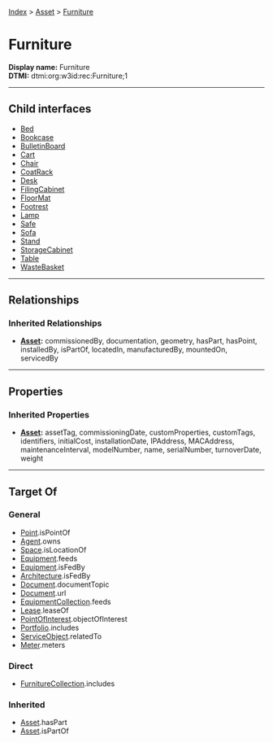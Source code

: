[Index](../../index.md) > [Asset](../Asset.md) > [Furniture](#)
# Furniture

**Display name:** Furniture<br />
**DTMI:** dtmi:org:w3id:rec:Furniture;1

---

## Child interfaces
* [Bed](Bed.md)
* [Bookcase](Bookcase.md)
* [BulletinBoard](BulletinBoard.md)
* [Cart](Cart/Cart.md)
* [Chair](Chair/Chair.md)
* [CoatRack](CoatRack.md)
* [Desk](Desk/Desk.md)
* [FilingCabinet](FilingCabinet.md)
* [FloorMat](FloorMat.md)
* [Footrest](Footrest.md)
* [Lamp](Lamp/Lamp.md)
* [Safe](Safe.md)
* [Sofa](Sofa.md)
* [Stand](Stand/Stand.md)
* [StorageCabinet](StorageCabinet.md)
* [Table](Table/Table.md)
* [WasteBasket](WasteBasket.md)

---

## Relationships

### Inherited Relationships
* **[Asset](../Asset.md):** commissionedBy, documentation, geometry, hasPart, hasPoint, installedBy, isPartOf, locatedIn, manufacturedBy, mountedOn, servicedBy

---

## Properties

### Inherited Properties
* **[Asset](../Asset.md):** assetTag, commissioningDate, customProperties, customTags, identifiers, initialCost, installationDate, IPAddress, MACAddress, maintenanceInterval, modelNumber, name, serialNumber, turnoverDate, weight

---

## Target Of
### General
* [Point](../../Point/Point.md).isPointOf
* [Agent](../../Agent/Agent.md).owns
* [Space](../../Space/Space.md).isLocationOf
* [Equipment](../Equipment/Equipment.md).feeds
* [Equipment](../Equipment/Equipment.md).isFedBy
* [Architecture](../../Space/Architecture/Architecture.md).isFedBy
* [Document](../../Information/Document/Document.md).documentTopic
* [Document](../../Information/Document/Document.md).url
* [EquipmentCollection](../../Collection/Equipment-.md).feeds
* [Lease](../../Event/Lease.md).leaseOf
* [PointOfInterest](../../Information/PointOfInterest.md).objectOfInterest
* [Portfolio](../../Collection/Portfolio.md).includes
* [ServiceObject](../../Information/ServiceObject/ServiceObject.md).relatedTo
* [Meter](../Equipment/Meter/Meter.md).meters
### Direct
* [FurnitureCollection](../../Collection/Furniture-.md).includes
### Inherited
* [Asset](../Asset.md).hasPart
* [Asset](../Asset.md).isPartOf
